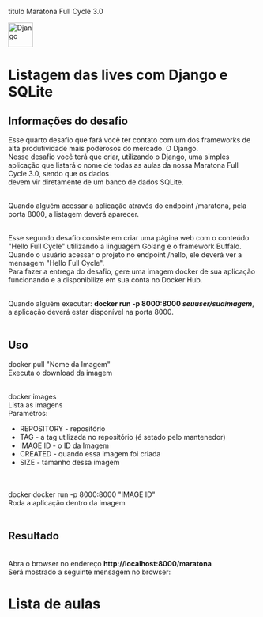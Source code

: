titulo
Maratona Full Cycle 3.0 




<img src="https://maratonafc3-assets.s3-sa-east-1.amazonaws.com/maratonafc3-assets/uploads/news/images/a99f1fc70d9648cdb9ea4d21a626f977.png" alt="Django" width="50" height="50"> <h1>Listagem das lives com Django e SQLite</h1>


<h2>Informações do desafio</h2>


Esse quarto desafio que fará você ter contato com um dos frameworks de alta produtividade mais poderosos do mercado. O Django.
<br>
Nesse desafio você terá que criar, utilizando o Django, uma simples aplicação que listará o nome de todas as aulas da nossa Maratona Full Cycle 3.0, sendo que os dados 
<br>
devem vir diretamente de um banco de dados SQLite.
<br><br>

Quando alguém acessar a aplicação através do endpoint /maratona, pela porta 8000, a listagem deverá aparecer.
<br><br>

Esse segundo desafio consiste em criar uma página web com o conteúdo "Hello Full Cycle" utilizando a linguagem Golang e o framework Buffalo.
<br>
Quando o usuário acessar o projeto no endpoint /hello, ele deverá ver a mensagem "Hello Full Cycle".
<br>
Para fazer a entrega do desafio, gere uma imagem docker de sua aplicação funcionando e a disponibilize em sua conta no Docker Hub.
<br><br>

Quando alguém executar: <b>docker run -p 8000:8000 <i>seuuser/suaimagem</i></b>, a aplicação deverá estar disponível na porta 8000.
<br><br>

<h2>Uso</h2>

docker pull  "Nome da Imagem"
<br>
Executa o download da imagem
<br><br>

docker images<br>
Lista as imagens 
<br>
Parametros:
<ul>
  <li>REPOSITORY - repositório</li>
  <li>TAG - a tag utilizada no repositório (é setado pelo mantenedor)</li>
  <li>IMAGE ID - o ID da Imagem</li>
  <li>CREATED - quando essa imagem foi criada</li>
  <li>SIZE - tamanho dessa imagem</li>
</ul>
<br><br>
docker docker run -p 8000:8000 "IMAGE ID"<br>
Roda a aplicação dentro da imagem<br><br>

<h2>Resultado</h2>
<br>
Abra o browser no endereço <b>http://localhost:8000/maratona</b>
<br>
Será mostrado a seguinte mensagem no browser:
<br>
<h1><b>Lista de aulas</b></h1><br>

